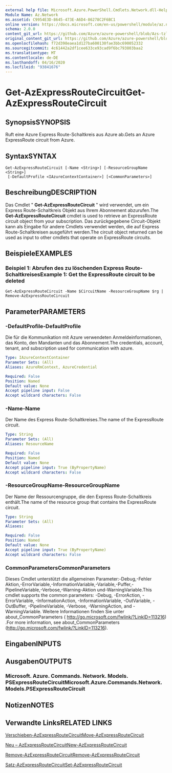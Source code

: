 ```yaml
---
external help file: Microsoft.Azure.PowerShell.Cmdlets.Network.dll-Help.xml
Module Name: Az.Network
ms.assetid: C9954E3D-8645-473E-A6D4-86278C2F6BC1
online version: https://docs.microsoft.com/en-us/powershell/module/az.network/get-azexpressroutecircuit
schema: 2.0.0
content_git_url: https://github.com/Azure/azure-powershell/blob/Azs-tzl/src/Network/Network/help/Get-AzExpressRouteCircuit.md
original_content_git_url: https://github.com/Azure/azure-powershell/blob/Azs-tzl/src/Network/Network/help/Get-AzExpressRouteCircuit.md
ms.openlocfilehash: f72d398eaea1d127ba600130fae3bbc690052332
ms.sourcegitcommit: 4c61442a2df1cee633ce93cad9f6bc793803baa2
ms.translationtype: MT
ms.contentlocale: de-DE
ms.lasthandoff: 04/16/2020
ms.locfileid: "93841676"
---
```

# <span data-ttu-id="faf4c-101">Get-AzExpressRouteCircuit</span><span class="sxs-lookup"><span data-stu-id="faf4c-101">Get-AzExpressRouteCircuit</span></span>

## <span data-ttu-id="faf4c-102">Synopsis</span><span class="sxs-lookup"><span data-stu-id="faf4c-102">SYNOPSIS</span></span>
<span data-ttu-id="faf4c-103">Ruft eine Azure Express Route-Schaltkreis aus Azure ab.</span><span class="sxs-lookup"><span data-stu-id="faf4c-103">Gets an Azure ExpressRoute circuit from Azure.</span></span>

## <span data-ttu-id="faf4c-104">Syntax</span><span class="sxs-lookup"><span data-stu-id="faf4c-104">SYNTAX</span></span>

```
Get-AzExpressRouteCircuit [-Name <String>] [-ResourceGroupName <String>]
 [-DefaultProfile <IAzureContextContainer>] [<CommonParameters>]
```

## <span data-ttu-id="faf4c-105">Beschreibung</span><span class="sxs-lookup"><span data-stu-id="faf4c-105">DESCRIPTION</span></span>
<span data-ttu-id="faf4c-106">Das Cmdlet " **Get-AzExpressRouteCircuit** " wird verwendet, um ein Express Route-Schaltkreis Objekt aus Ihrem Abonnement abzurufen.</span><span class="sxs-lookup"><span data-stu-id="faf4c-106">The **Get-AzExpressRouteCircuit** cmdlet is used to retrieve an ExpressRoute circuit object from your subscription.</span></span> <span data-ttu-id="faf4c-107">Das zurückgegebene Circuit-Objekt kann als Eingabe für andere Cmdlets verwendet werden, die auf Express Route-Schaltkreisen ausgeführt werden.</span><span class="sxs-lookup"><span data-stu-id="faf4c-107">The circuit object returned can be used as input to other cmdlets that operate on ExpressRoute circuits.</span></span>

## <span data-ttu-id="faf4c-108">Beispiele</span><span class="sxs-lookup"><span data-stu-id="faf4c-108">EXAMPLES</span></span>

### <span data-ttu-id="faf4c-109">Beispiel 1: Abrufen des zu löschenden Express Route-Schaltkreises</span><span class="sxs-lookup"><span data-stu-id="faf4c-109">Example 1: Get the ExpressRoute circuit to be deleted</span></span>
```
Get-AzExpressRouteCircuit -Name $CircuitName -ResourceGroupName $rg | Remove-AzExpressRouteCircuit
```

## <span data-ttu-id="faf4c-110">Parameter</span><span class="sxs-lookup"><span data-stu-id="faf4c-110">PARAMETERS</span></span>

### <span data-ttu-id="faf4c-111">-DefaultProfile</span><span class="sxs-lookup"><span data-stu-id="faf4c-111">-DefaultProfile</span></span>
<span data-ttu-id="faf4c-112">Die für die Kommunikation mit Azure verwendeten Anmeldeinformationen, das Konto, den Mandanten und das Abonnement.</span><span class="sxs-lookup"><span data-stu-id="faf4c-112">The credentials, account, tenant, and subscription used for communication with azure.</span></span>

```yaml
Type: IAzureContextContainer
Parameter Sets: (All)
Aliases: AzureRmContext, AzureCredential

Required: False
Position: Named
Default value: None
Accept pipeline input: False
Accept wildcard characters: False
```

### <span data-ttu-id="faf4c-113">-Name</span><span class="sxs-lookup"><span data-stu-id="faf4c-113">-Name</span></span>
<span data-ttu-id="faf4c-114">Der Name des Express Route-Schaltkreises.</span><span class="sxs-lookup"><span data-stu-id="faf4c-114">The name of the ExpressRoute circuit.</span></span>

```yaml
Type: String
Parameter Sets: (All)
Aliases: ResourceName

Required: False
Position: Named
Default value: None
Accept pipeline input: True (ByPropertyName)
Accept wildcard characters: False
```

### <span data-ttu-id="faf4c-115">-ResourceGroupName</span><span class="sxs-lookup"><span data-stu-id="faf4c-115">-ResourceGroupName</span></span>
<span data-ttu-id="faf4c-116">Der Name der Ressourcengruppe, die den Express Route-Schaltkreis enthält.</span><span class="sxs-lookup"><span data-stu-id="faf4c-116">The name of the resource group that contains the ExpressRoute circuit.</span></span>

```yaml
Type: String
Parameter Sets: (All)
Aliases: 

Required: False
Position: Named
Default value: None
Accept pipeline input: True (ByPropertyName)
Accept wildcard characters: False
```

### <span data-ttu-id="faf4c-117">CommonParameters</span><span class="sxs-lookup"><span data-stu-id="faf4c-117">CommonParameters</span></span>
<span data-ttu-id="faf4c-118">Dieses Cmdlet unterstützt die allgemeinen Parameter:-Debug,-Fehler Aktion,-ErrorVariable,-InformationVariable,-Variable,-Puffer,-PipelineVariable,-Verbose,-Warning-Aktion und-WarningVariable.</span><span class="sxs-lookup"><span data-stu-id="faf4c-118">This cmdlet supports the common parameters: -Debug, -ErrorAction, -ErrorVariable, -InformationAction, -InformationVariable, -OutVariable, -OutBuffer, -PipelineVariable, -Verbose, -WarningAction, and -WarningVariable.</span></span> <span data-ttu-id="faf4c-119">Weitere Informationen finden Sie unter about_CommonParameters ( http://go.microsoft.com/fwlink/?LinkID=113216) .</span><span class="sxs-lookup"><span data-stu-id="faf4c-119">For more information, see about_CommonParameters (http://go.microsoft.com/fwlink/?LinkID=113216).</span></span>

## <span data-ttu-id="faf4c-120">Eingaben</span><span class="sxs-lookup"><span data-stu-id="faf4c-120">INPUTS</span></span>

## <span data-ttu-id="faf4c-121">Ausgaben</span><span class="sxs-lookup"><span data-stu-id="faf4c-121">OUTPUTS</span></span>

### <span data-ttu-id="faf4c-122">Microsoft. Azure. Commands. Network. Models. PSExpressRouteCircuit</span><span class="sxs-lookup"><span data-stu-id="faf4c-122">Microsoft.Azure.Commands.Network.Models.PSExpressRouteCircuit</span></span>

## <span data-ttu-id="faf4c-123">Notizen</span><span class="sxs-lookup"><span data-stu-id="faf4c-123">NOTES</span></span>

## <span data-ttu-id="faf4c-124">Verwandte Links</span><span class="sxs-lookup"><span data-stu-id="faf4c-124">RELATED LINKS</span></span>

[<span data-ttu-id="faf4c-125">Verschieben-AzExpressRouteCircuit</span><span class="sxs-lookup"><span data-stu-id="faf4c-125">Move-AzExpressRouteCircuit</span></span>](Move-AzExpressRouteCircuit.md)

[<span data-ttu-id="faf4c-126">Neu – AzExpressRouteCircuit</span><span class="sxs-lookup"><span data-stu-id="faf4c-126">New-AzExpressRouteCircuit</span></span>](New-AzExpressRouteCircuit.md)

[<span data-ttu-id="faf4c-127">Remove-AzExpressRouteCircuit</span><span class="sxs-lookup"><span data-stu-id="faf4c-127">Remove-AzExpressRouteCircuit</span></span>](Remove-AzExpressRouteCircuit.md)

[<span data-ttu-id="faf4c-128">Satz-AzExpressRouteCircuit</span><span class="sxs-lookup"><span data-stu-id="faf4c-128">Set-AzExpressRouteCircuit</span></span>](Set-AzExpressRouteCircuit.md)
